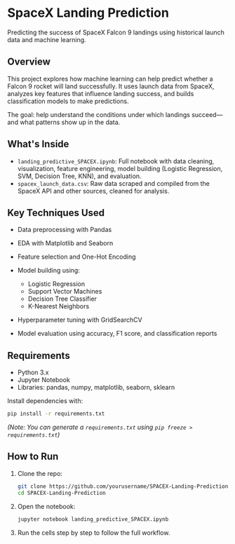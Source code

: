 # SpaceX Landing Prediction

Predicting the success of SpaceX Falcon 9 landings using historical launch data and machine learning.

## Overview

This project explores how machine learning can help predict whether a Falcon 9 rocket will land successfully. It uses launch data from SpaceX, analyzes key features that influence landing success, and builds classification models to make predictions.

The goal: help understand the conditions under which landings succeed—and what patterns show up in the data.

## What's Inside

* `landing_predictive_SPACEX.ipynb`: Full notebook with data cleaning, visualization, feature engineering, model building (Logistic Regression, SVM, Decision Tree, KNN), and evaluation.
* `spacex_launch_data.csv`: Raw data scraped and compiled from the SpaceX API and other sources, cleaned for analysis.

## Key Techniques Used

* Data preprocessing with Pandas
* EDA with Matplotlib and Seaborn
* Feature selection and One-Hot Encoding
* Model building using:

  * Logistic Regression
  * Support Vector Machines
  * Decision Tree Classifier
  * K-Nearest Neighbors
* Hyperparameter tuning with GridSearchCV
* Model evaluation using accuracy, F1 score, and classification reports

## Requirements

* Python 3.x
* Jupyter Notebook
* Libraries: pandas, numpy, matplotlib, seaborn, sklearn

Install dependencies with:

```bash
pip install -r requirements.txt
```

*(Note: You can generate a `requirements.txt` using `pip freeze > requirements.txt`)*

## How to Run

1. Clone the repo:

   ```bash
   git clone https://github.com/yourusername/SPACEX-Landing-Prediction.git
   cd SPACEX-Landing-Prediction
   ```

2. Open the notebook:

   ```bash
   jupyter notebook landing_predictive_SPACEX.ipynb
   ```

3. Run the cells step by step to follow the full workflow.

